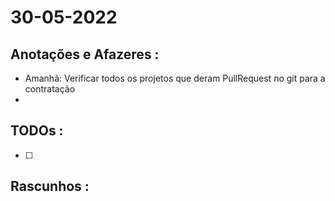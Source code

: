 # 30-05-2022



## Anotações e Afazeres :
- Amanhã: Verificar todos os projetos que deram PullRequest no git para a contratação
- 


## TODOs :
- [ ] 



## Rascunhos :